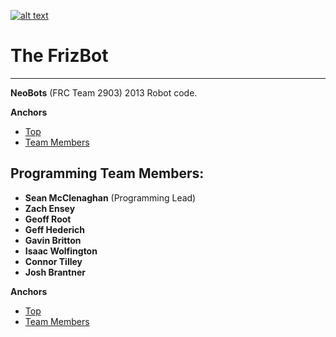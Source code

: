 [![alt text](http://i48.tinypic.com/jpkakz_th.png "NeoBots Logo")](http://neobots2903.org/)
# <a id="Top"></a>The FrizBot #
***
**NeoBots** (FRC Team 2903) 2013 Robot code.

**Anchors**   
  * [Top](#Top)   
  * [Team Members](#programming-team-members)

##  **Programming Team Members:**

   * **Sean McClenaghan** (Programming Lead)
   * **Zach Ensey** 
   * **Geoff Root**
   * **Geff Hederich**
   * **Gavin Britton**
   * **Isaac Wolfington**
   * **Connor Tilley**
   * **Josh Brantner**

   
**Anchors**   
  * [Top](#Top)   
  * [Team Members](#programming-team-members)
